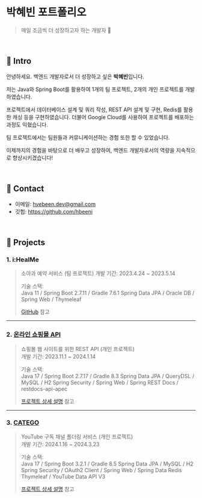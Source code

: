 # 박혜빈 포트폴리오
> 매일 조금씩 더 성장하고자 하는 개발자 :seedling:

</br>

## :pushpin: Intro
안녕하세요. 백엔드 개발자로서 더 성장하고 싶은 **박혜빈**입니다.

저는 Java와 Spring Boot를 활용하여 1개의 팀 프로젝트, 2개의 개인 프로젝트를 개발하였습니다.

프로젝트에서 데이터베이스 설계 및 쿼리 작성, REST API 설계 및 구현, Redis를 활용한 캐싱 등을 구현하였습니다.
더불어 Google Cloud를 사용하여 프로젝트를 배포하는 과정도 익혔습니다.

팀 프로젝트에서는 팀원들과 커뮤니케이션하는 경험 또한 할 수 있었습니다.

이제까지의 경험을 바탕으로 더 배우고 성장하여, 백엔드 개발자로서의 역량을 지속적으로 향상시키겠습니다!

</br>

## :pushpin: Contact
- 이메일: hyebeen.dev@gmail.com
- 깃헙: https://github.com/hbeeni

</br>

## :pushpin: Projects
### 1. i:HealMe
>소아과 예약 서비스 (팀 프로젝트)
>개발 기간: 2023.4.24 ~ 2023.5.14
>  
>기술 스택:  
>Java 11 / Spring Boot 2.7.11 / Gradle 7.6.1
>Spring Data JPA / Oracle DB / Spring Web / Thymeleaf
>
>[GitHub](https://github.com/hbeeni/iHealMe) 참고

---

### 2. [온라인 쇼핑몰 API](http://onlinestoreapi.kro.kr)
>쇼핑몰 웹 사이트를 위한 REST API (개인 프로젝트)  
>개발 기간: 2023.11.1 ~ 2024.1.14
>  
>기술 스택:  
>Java 17 / Spring Boot 2.7.17 / Gradle 8.3
>Spring Data JPA / QueryDSL / MySQL / H2
>Spring Security / Spring Web / Spring REST Docs / restdocs-api-apec
>  
>[프로젝트 상세 설명](https://github.com/hbeeni/online-store) 참고

---

### 3. [CATEGO](https://catego.kro.kr)
>YouTube 구독 채널 폴더링 서비스 (개인 프로젝트)  
>개발 기간: 2024.1.16 ~ 2024.3.23
>  
>기술 스택:  
>Java 17 / Spring Boot 3.2.1 / Gradle 8.5
>Spring Data JPA / MySQL / H2
>Spring Security / OAuth2 Client / Spring Web / Spring Data Redis
>Thymeleaf / YouTube Data API V3
>  
>[프로젝트 상세 설명](https://github.com/hbeeni/catego) 참고
